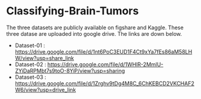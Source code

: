 # Classifying-Brain-Tumors
The three datasets are publicly available on figshare and Kaggle. These three datase are uploaded into google drive. The links are down below.
- Dataset-01 : https://drive.google.com/file/d/1nt6PoC3EUD1F4Ct9xYa7fEs86aM58LHW/view?usp=share_link
- Dataset-02 : https://drive.google.com/file/d/1WHlR-2MmlU-ZYiDaRPMbt7s9toO-8YiP/view?usp=sharing
- Dataset-03 : https://drive.google.com/file/d/1Zrghv9tDg4M8C_6ChKEBCD2VKCHAF2W6/view?usp=drive_link
